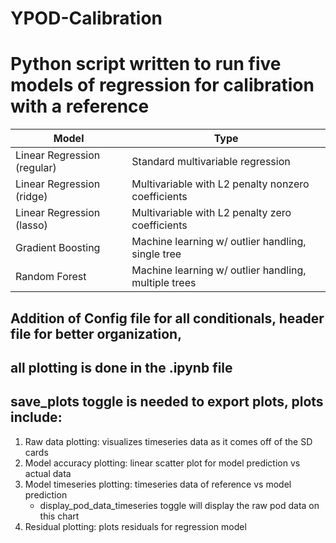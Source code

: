 # YPOD-Calibration

# Python script written to run five models of regression for calibration with a reference

|Model                        |Type                                                |
|-----------------------------|----------------------------------------------------|
|Linear Regression (regular)  |Standard multivariable regression                   |
|Linear Regression (ridge)    |Multivariable with L2 penalty nonzero coefficients  |
|Linear Regression (lasso)    |Multivariable with L2 penalty zero coefficients     |
|Gradient Boosting            |Machine learning w/ outlier handling, single tree   |
|Random Forest                |Machine learning w/ outlier handling, multiple trees|

## Addition of Config file for all conditionals, header file for better organization, 
## all plotting is done in the .ipynb file

## save_plots toggle is needed to export plots, plots include:
1. Raw data plotting: visualizes timeseries data as it comes off of the SD cards
2. Model accuracy plotting: linear scatter plot for model prediction vs actual data
3. Model timeseries plotting: timeseries data of reference vs model prediction
   - display_pod_data_timeseries toggle will display the raw pod data on this chart
4. Residual plotting: plots residuals for regression model
